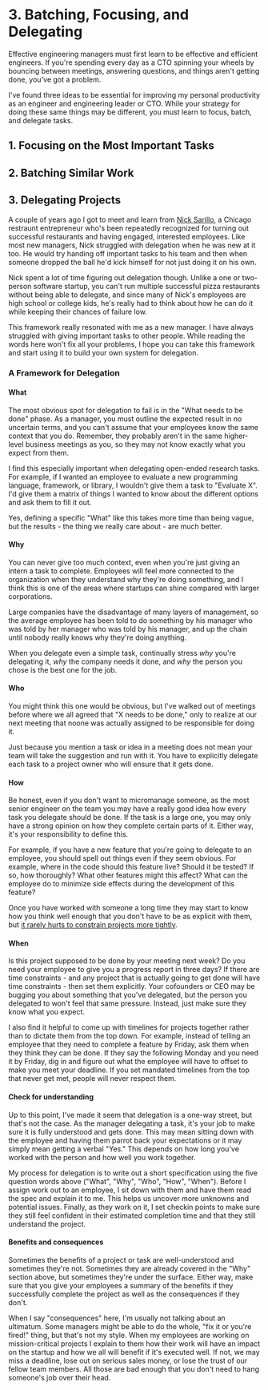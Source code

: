 # 3. Batching, Focusing, and Delegating

Effective engineering managers must first learn to be effective and efficient engineers. If you're spending every day as a CTO spinning your wheels by bouncing between meetings, answering questions, and things aren't getting done, you've got a problem.

I've found three ideas to be essential for improving my personal productivity as an engineer and engineering leader or CTO. While your strategy for doing these same things may be different, you must learn to focus, batch, and delegate tasks.

## 1. Focusing on the Most Important Tasks

## 2. Batching Similar Work

## 3. Delegating Projects

A couple of years ago I got to meet and learn from [Nick Sarillo](http://www.nicksarillo.com/), a Chicago restraunt entrepreneur who's been repeatedly recognized for turning out successful restaurants and having engaged, interested employees. Like most new managers, Nick struggled with delegation when he was new at it too. He would try handing off important tasks to his team and then when someone dropped the ball he'd kick himself for not just doing it on his own.

Nick spent a lot of time figuring out delegation though. Unlike a one or two-person software startup, you can't run multiple successful pizza restaurants without being able to delegate, and since many of Nick's employees are high school or college kids, he's really had to think about how he can do it while keeping their chances of failure low.

This framework really resonated with me as a new manager. I have always struggled with giving important tasks to other people. While reading the words here won't fix all your problems, I hope you can take this framework and start using it to build your own system for delegation.

### A Framework for Delegation

#### What
The most obvious spot for delegation to fail is in the "What needs to be done" phase. As a manager, you must outline the expected result in no uncertain terms, and you can't assume that your employees know the same context that you do. Remember, they probably aren't in the same higher-level business meetings as you, so they may not know exactly what you expect from them.

I find this especially important when delegating open-ended research tasks. For example, if I wanted an employee to evaluate a new programming language, framework, or library, I wouldn't give them a task to "Evaluate X". I'd give them a matrix of things I wanted to know about the different options and ask them to fill it out.

Yes, defining a specific "What" like this takes more time than being vague, but the results - the thing we really care about - are much better.

#### Why
You can never give too much context, even when you're just giving an intern a task to complete. Employees will feel more connected to the organization when they understand why they're doing something, and I think this is one of the areas where startups can shine compared with larger corporations.

Large companies have the disadvantage of many layers of management, so the average employee has been told to do something by his manager who was told by her manager who was told by his manager, and up the chain until nobody really knows why they're doing anything.

When you delegate even a simple task, continually stress _why_ you're delegating it, _why_ the company needs it done, and _why_ the person you chose is the best one for the job.

#### Who
You might think this one would be obvious, but I've walked out of meetings before where we all agreed that "X needs to be done," only to realize at our next meeting that noone was actually assigned to be responsible for doing it.

Just because you mention a task or idea in a meeting does not mean your team will take the suggestion and run with it. You have to explicitly delegate each task to a project owner who will ensure that it gets done.

#### How
Be honest, even if you don't want to micromanage someone, as the most senior engineer on the team you may have a really good idea how every task you delegate should be done. If the task is a large one, you may only have a strong opinion on how they complete certain parts of it. Either way, it's your responsibility to define this.

For example, if you have a new feature that you're going to delegate to an employee, you should spell out things even if they seem obvious. For example, where in the code should this feature live? Should it be tested? If so, how thoroughly? What other features might this affect? What can the employee do to minimize side effects during the development of this feature?

Once you have worked with someone a long time they may start to know how you think well enough that you don't have to be as explicit with them, but [it rarely hurts to constrain projects more tightly](https://www.fastcompany.com/3027379/the-psychology-of-limitations-how-and-why-constraints-can-make-you-more-creative).

#### When
Is this project supposed to be done by your meeting next week? Do you need your employee to give you a progress report in three days? If there are time constraints - and any project that is actually going to get done will have time constraints - then set them explicitly. Your cofounders or CEO may be bugging you about something that you've delegated, but the person you delegated to won't feel that same pressure. Instead, just make sure they know what you expect.

I also find it helpful to come up with timelines for projects together rather than to dictate them from the top down. For example, instead of telling an employee that they need to complete a feature by Friday, ask them when they think they can be done. If they say the following Monday and you need it by Friday, dig in and figure out what the employee will have to offset to make you meet your deadline. If you set mandated timelines from the top that never get met, people will never respect them.

#### Check for understanding
Up to this point, I've made it seem that delegation is a one-way street, but that's not the case. As the manager delegating a task, it's your job to make sure it is fully understood and gets done. This may mean sitting down with the employee and having them parrot back your expectations or it may simply mean getting a verbal "Yes." This depends on how long you've worked with the person and how well you work together.

My process for delegation is to write out a short specification using the five question words above ("What", "Why", "Who", "How", "When"). Before I assign work out to an employee, I sit down with them and have them read the spec and explain it to me. This helps us uncover more unknowns and potential issues. Finally, as they work on it, I set checkin points to make sure they still feel confident in their estimated completion time and that they still understand the project.

#### Benefits and consequences
Sometimes the benefits of a project or task are well-understood and sometimes they're not. Sometimes they are already covered in the "Why" section above, but sometimes they're under the surface. Either way, make sure that you give your employees a summary of the benefits if they successfully complete the project as well as the consequences if they don't.

When I say "consequences" here, I'm usually not talking about an ultimatum. Some managers might be able to do the whole, "fix it or you're fired!" thing, but that's not my style. When my employees are working on mission-critical projects I explain to them how their work will have an impact on the startup and how we all will benefit if it's executed well. If not, we may miss a deadline, lose out on serious sales money, or lose the trust of our fellow team members. All those are bad enough that you don't need to hang someone's job over their head.

